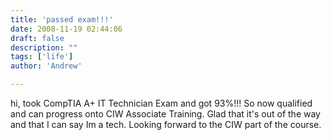 ```yaml
---
title: 'passed exam!!!'
date: 2008-11-19 02:44:06
draft: false
description: ""
tags: ['life']
author: 'Andrew'

---
```


hi, took CompTIA A+ IT Technician Exam and got 93%!!! So now qualified and can progress onto CIW Associate Training. Glad that it's out of the way and that I can say Im a tech. Looking forward to the CIW part of the course.
